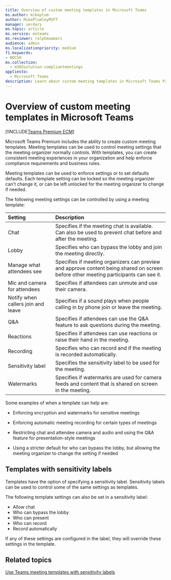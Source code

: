 ```yaml
---
title: Overview of custom meeting templates in Microsoft Teams
ms.author: mikeplum
author: MikePlumleyMSFT
manager: serdars
ms.topic: article
ms.service: msteams
ms.reviewer: ralphmaamari
audience: admin
ms.localizationpriority: medium
f1.keywords:
- NOCSH
ms.collection: 
  - m365solution-compliantmeetings
appliesto: 
  - Microsoft Teams
description: Learn about custom meeting templates in Microsoft Teams Premium
---
```


# Overview of custom meeting templates in Microsoft Teams

[!INCLUDE[Teams Premium ECM](includes/teams-premium-ecm.md)]

Microsoft Teams Premium includes the ability to create custom meeting templates. Meeting templates can be used to control meeting settings that the meeting organizer normally controls. With templates, you can create consistent meeting experiences in your organization and help enforce compliance requirements and business rules.

Meeting templates can be used to enforce settings or to set defaults defaults. Each template setting can be locked so the meeting organizer can't change it, or can be left unlocked for the meeting organizer to change if needed.

The following meeting settings can be controlled by using a meeting template:

|Setting|Description|
|:------|:----------|
|Chat|Specifies if the meeting chat is available. Can also be used to prevent chat before and after the meeting.|
|Lobby|Specifies who can bypass the lobby and join the meeting directly.|
|Manage what attendees see|Specifies if meeting organizers can preview and approve content being shared on screen before other meeting participants can see it.|
|Mic and camera for attendees|Specifies if attendees can unmute and use their camera.|
|Notify when callers join and leave|Specifies if a sound plays when people calling in by phone join or leave the meeting.|
|Q&A|Specifies if attendees can use the Q&A feature to ask questions during the meeting.|
|Reactions|Specifies if attendees can use reactions or raise their hand in the meeting.|
|Recording|Specifies who can record and if the meeting is recorded automatically.|
|Sensitivity label|Specifies the sensitivity label to be used for the meeting.|
|Watermarks|Specifies if watermarks are used for camera feeds and content that is shared on screen in the meeting.|

Some examples of when a template can help are:

- Enforcing encryption and watermarks for sensitive meetings


- Enforcing automatic meeting recording for certain types of meetings
- Restricting chat and attendee camera and audio and using the Q&A feature for presentation-style meetings
- Using a stricter default for who can bypass the lobby, but allowing the meeting organizer to change the setting if needed

## Templates with sensitivity labels

Templates have the option of specifying a sensitivity label. Sensitivity labels can be used to control some of the same settings as templates. 

The following template settings can also be set in a sensitivity label:

- Allow chat
- Who can bypass the lobby
- Who can present
- Who can record
- Record automatically

If any of these settings are configured in the label, they will override these settings in the template.

## Related topics

[Use Teams meeting templates with sensitivity labels](meeting-templates-with-sensitivity-labels.md)
